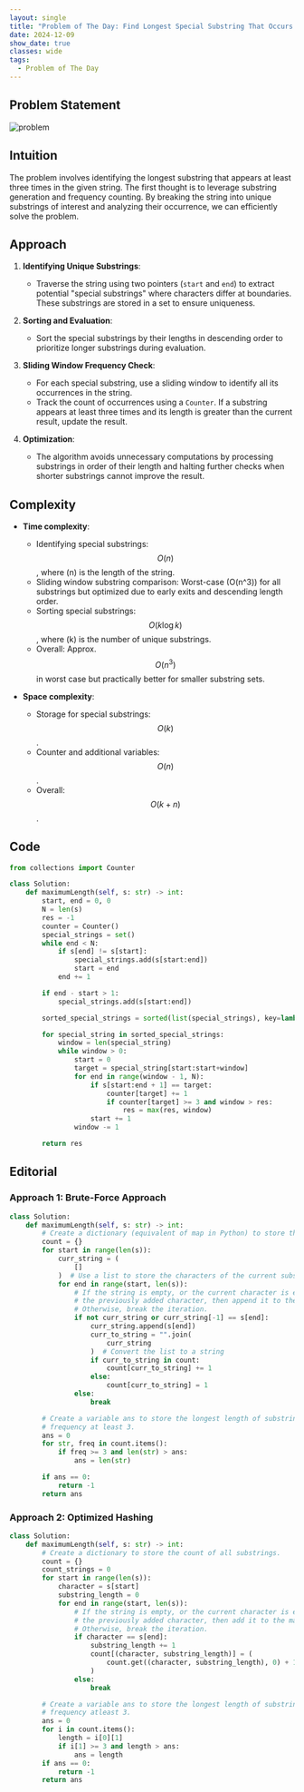 ```yaml
---
layout: single
title: "Problem of The Day: Find Longest Special Substring That Occurs Thrice I"
date: 2024-12-09
show_date: true
classes: wide
tags:
  - Problem of The Day
---
```


## Problem Statement

![problem](/assets/images/2024-12-09_20-11-54-problem-2981.png)

## Intuition

The problem involves identifying the longest substring that appears at least three times in the given string. The first thought is to leverage substring generation and frequency counting. By breaking the string into unique substrings of interest and analyzing their occurrence, we can efficiently solve the problem.

## Approach

1. **Identifying Unique Substrings**:

   - Traverse the string using two pointers (`start` and `end`) to extract potential "special substrings" where characters differ at boundaries. These substrings are stored in a set to ensure uniqueness.

2. **Sorting and Evaluation**:

   - Sort the special substrings by their lengths in descending order to prioritize longer substrings during evaluation.

3. **Sliding Window Frequency Check**:

   - For each special substring, use a sliding window to identify all its occurrences in the string.
   - Track the count of occurrences using a `Counter`. If a substring appears at least three times and its length is greater than the current result, update the result.

4. **Optimization**:
   - The algorithm avoids unnecessary computations by processing substrings in order of their length and halting further checks when shorter substrings cannot improve the result.

## Complexity

- **Time complexity**:

  - Identifying special substrings: $$O(n)$$, where \(n\) is the length of the string.
  - Sliding window substring comparison: Worst-case \(O(n^3)\) for all substrings but optimized due to early exits and descending length order.
  - Sorting special substrings: $$O(k \log k)$$, where \(k\) is the number of unique substrings.
  - Overall: Approx. $$O(n^3)$$ in worst case but practically better for smaller substring sets.

- **Space complexity**:
  - Storage for special substrings: $$O(k)$$.
  - Counter and additional variables: $$O(n)$$.
  - Overall: $$O(k + n)$$.

## Code

```python
from collections import Counter

class Solution:
    def maximumLength(self, s: str) -> int:
        start, end = 0, 0
        N = len(s)
        res = -1
        counter = Counter()
        special_strings = set()
        while end < N:
            if s[end] != s[start]:
                special_strings.add(s[start:end])
                start = end
            end += 1

        if end - start > 1:
            special_strings.add(s[start:end])

        sorted_special_strings = sorted(list(special_strings), key=lambda x: -len(x))

        for special_string in sorted_special_strings:
            window = len(special_string)
            while window > 0:
                start = 0
                target = special_string[start:start+window]
                for end in range(window - 1, N):
                    if s[start:end + 1] == target:
                        counter[target] += 1
                        if counter[target] >= 3 and window > res:
                            res = max(res, window)
                    start += 1
                window -= 1

        return res
```

## Editorial

### Approach 1: Brute-Force Approach

```python
class Solution:
    def maximumLength(self, s: str) -> int:
        # Create a dictionary (equivalent of map in Python) to store the count of all substrings
        count = {}
        for start in range(len(s)):
            curr_string = (
                []
            )  # Use a list to store the characters of the current substring
            for end in range(start, len(s)):
                # If the string is empty, or the current character is equal to
                # the previously added character, then append it to the list.
                # Otherwise, break the iteration.
                if not curr_string or curr_string[-1] == s[end]:
                    curr_string.append(s[end])
                    curr_to_string = "".join(
                        curr_string
                    )  # Convert the list to a string
                    if curr_to_string in count:
                        count[curr_to_string] += 1
                    else:
                        count[curr_to_string] = 1
                else:
                    break

        # Create a variable ans to store the longest length of substring with
        # frequency at least 3.
        ans = 0
        for str, freq in count.items():
            if freq >= 3 and len(str) > ans:
                ans = len(str)

        if ans == 0:
            return -1
        return ans
```

### Approach 2: Optimized Hashing

```python
class Solution:
    def maximumLength(self, s: str) -> int:
        # Create a dictionary to store the count of all substrings.
        count = {}
        count_strings = 0
        for start in range(len(s)):
            character = s[start]
            substring_length = 0
            for end in range(start, len(s)):
                # If the string is empty, or the current character is equal to
                # the previously added character, then add it to the map.
                # Otherwise, break the iteration.
                if character == s[end]:
                    substring_length += 1
                    count[(character, substring_length)] = (
                        count.get((character, substring_length), 0) + 1
                    )
                else:
                    break

        # Create a variable ans to store the longest length of substring with
        # frequency atleast 3.
        ans = 0
        for i in count.items():
            length = i[0][1]
            if i[1] >= 3 and length > ans:
                ans = length
        if ans == 0:
            return -1
        return ans
```
